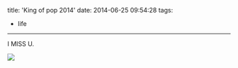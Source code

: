 title: 'King of pop 2014'
date: 2014-06-25 09:54:28
tags: 
- life
---

I MISS U.

![][image-1]

[image-1]:	https://farm3.staticflickr.com/2672/3710428663_d4618a894f_b.jpg